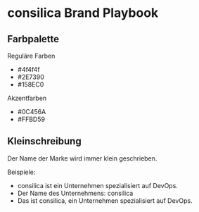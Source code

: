 # consilica Brand Playbook

## Farbpalette

Reguläre Farben

* \#4f4f4f
* \#2E7390
* \#158EC0

Akzentfarben

* \#0C456A
* \#FFBD59


## Kleinschreibung

Der Name der Marke wird immer klein geschrieben.

Beispiele:
* consilica ist ein Unternehmen spezialisiert auf DevOps.
* Der Name des Unternehmens: consilica
* Das ist consilica, ein Unternehmen spezialisiert auf DevOps.

